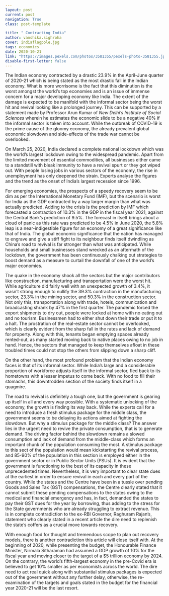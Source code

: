 ```yaml
---
layout: post
current: post
navigation: True
class: post-template

title: " Contracting India"
author: vanshika.sighroha
cover: indiaflagpole.jpg
tags: economics
date: 2020-10-21
link: "https://images.pexels.com/photos/3581355/pexels-photo-3581355.jpeg?auto=compress&cs=tinysrgb&dpr=2&h=750&w=1260"
disable-first-letter: false
---
```

<p>The Indian economy contracted by a drastic 23.9% in the April-June quarter of 2020-21 which is being stated as the most drastic fall in the Indian economy. What is more worrisome is the fact that this diminution is the worst amongst the world’s top economies and is an issue of immense concern for a major developing economy like India. The extent of the damage is expected to be manifold with the informal sector being the worst hit and revival looking like a prolonged journey. This can be supported by a statement made by Professor Arun Kumar of <em >New Delhi’s Institute of Social Sciences</em> wherein he estimates the economic slide to be a negative 40% if the informal sector is taken into account. While the outbreak of COVID-19 is the prime cause of the gloomy economy, the already prevalent global economic slowdown and side-effects of the trade war cannot be overlooked.&nbsp;</p><p>On March 25, 2020, India declared a complete national lockdown which was the world’s largest lockdown owing to the widespread pandemic. Apart from the limited movement of essential commodities, all businesses either came to a standstill with bleak immunity to have a revival spurt or they got wiped out. With people losing jobs in various sectors of the economy, the rise in unemployment has only deepened the strain. Experts analyse the figures and the trend as the onset of India’s largest recession since 1996.&nbsp;</p><p>For emerging economies, the prospects of a speedy recovery seem to be dim as per the International Monetary Fund (IMF), but the scenario is worst for India as the GDP contracted by a way larger margin than what was actually predicted. Adding to the crisis is the prediction by IMF which forecasted a contraction of 10.3% in the GDP in the fiscal year 2021, against the Central Bank’s prediction of 9.5%. The forecast in itself brings about a cloud of panic as this rate was predicted to be 4.5% in June 2020, the 5.8% leap is a near-indigestible figure for an economy of a great significance like that of India. The global economic significance that the nation has managed to engrave and give a stiff fight to its neighbour finds itself dwindling as China’s road to revival is far stronger than what was anticipated. While households and small businesses stand wrecked as an aftermath of the lockdown, the government has been continuously chalking out strategies to boost demand as a measure to curtail the downfall of one of the world’s major economies.</p><p>The quake in the economy shook all the sectors but the major contributors like construction, manufacturing and transportation were the worst hit. While agriculture did fairly well with an unexpected growth of 3.4%, it wasn’t strong enough to nullify the 39.3% contraction in the manufacturing sector, 23.3% in the mining sector, and 50.3% in the construction sector. Not only this, transportation along with trade, hotels, communication and broadcasting shrank by 47% in the first quarter. The pandemic forced the export shipments to dry out, people were locked at home with no eating out and no tourism. Businessmen had to either shut down their trade or put it to a halt. The prostration of the real-estate sector cannot be overlooked, which is clearly evident from the sharp fall in the rates and lack of demand for property. Along with this, tenants began emptying spaces already rented-out, as many started moving back to native places owing to no job in hand. Hence, the sectors that managed to keep themselves afloat in these troubled times could not stop the others from slipping down a sharp cliff.&nbsp;</p><p>On the other hand, the most profound problem that the Indian economy faces is that of its informal sector. While India’s large and a considerable proportion of workforce adjusts itself in the informal sector, fled back to its hometowns with a lesser impetus to come back. With no food to fill their stomachs, this downtrodden section of the society finds itself in a quagmire.&nbsp;</p><p>The road to revival is definitely a tough one, but the government is gearing up itself in all and every way possible. With a systematic unlocking of the economy, the growth is finding its way back. While the experts call for a need to introduce a fresh stimulus package for the middle class, the government seems to be delaying its actions aimed at fighting the slowdown. But why a stimulus package for the middle class? The answer lies in the urgent need to revive the private consumption, that is to generate demand. The driving factor behind the slowdown remains a slowed consumption and lack of demand from the middle-class which forms an important chunk of the population consuming the most. A stimulus package to this sect of the population would mean kickstarting the revival process, and 85-90% of the population in this section is employed either in the government sector or in Public Sector Units (PSUs). It is evident that the government is functioning to the best of its capacity in these unprecedented times. Nevertheless, it is very important to clear state dues at the earliest in order to ensure revival in each and every part of the country. While the states and the Centre have been in a tussle over pending Goods and Sales Tax (GST) compensations, the Centre clearly stated that it cannot submit these pending compensations to the states owing to the medical and financial emergency and has, in fact, demanded the states to pay their GST dues for the year by borrowing, thus adding to the stress for the State governments who are already struggling to extract revenue. This is in complete contradiction to the ex-RBI Governor, Raghuram Rajan’s, statement who clearly stated in a recent article the dire need to replenish the state’s coffers as a crucial move towards recovery.</p><p>With enough food for thought and tremendous scope to plan out recovery models, there is another contradiction this article will close itself with. At the beginning of 2020, while presenting the budget, the Honourable Finance Minister, Nirmala Sitharaman had assumed a GDP growth of 10% for the fiscal year and moving closer to the target of a $5 trillion economy by 2024. On the contrary, the world’s fifth-largest economy in the pre-Covid era is believed to get 10% smaller as per economists across the world. The dire need to act real quick along with substantial stimulus packages is expected out of the government without any further delay, otherwise, the re-examination of the targets and goals stated in the budget for the financial year 2020-21 will be the last resort.</p>
